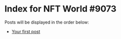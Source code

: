# Index for NFT World #9073
Posts will be displayed in the order below:

- [Your first post](./001-first.md)

